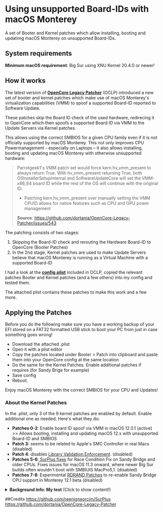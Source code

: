# Using unsupported Board-IDs with macOS Monterey
A set of Booter and Kernel patches which allow installing, booting and updatimg macOS Monterey on unsupported Board-IDs.

## System requirements
**Minimum macOS requirement**: Big Sur using XNU Kernel 20.4.0 or newer!

## How it works
The latest version of [**OpenCore Legacy Patcher**](https://github.com/dortania/OpenCore-Legacy-Patcher) (OCLP) introduced a new set of booter and kernel patches which make use of macOS Monterey's virtualization capabilities (VMM) to spoof a supported Board-ID reported to Software Update.

These patches skip the Board ID check of the used hardware, redirecing it to OpenCore which then spoofs a supported Board ID via VMM to the Update Servers via Kernel patches. 

This allows using the correct SMBIOS for a given CPU family even if it is not officially supported by macOS Monterey. This not only improves CPU Powermanagement - especially on Laptops – it also allows installing, booting and updating macOS Monterey with otherwise unsupported hardware:

> Parrotgeek1's VMM patch set would force kern.hv_vmm_present to always return True. With hv_vmm_present returning True, both OSInstallerSetupInternal and SoftwareUpdateCore will set the VMM-x86_64 board ID while the rest of the OS will continue with the original ID.
> 
> - Patching kern.hv_vmm_present over manually setting the VMM CPUID allows for native features such as CPU and GPU power management
>
> **Source**: https://github.com/dortania/OpenCore-Legacy-Patcher/issues/543

The patching consists of two stages:

1. Skipping the Board-ID check and rerouting the Hardware Board-ID to OpenCore (Booter Patches)
2. In the 2nd stage, Kernel patches are used to make Update Servers believe that macOS Monterey is running as a Virtual Machine with a supported Board-ID

I had a look at the [**config.plist**](https://github.com/dortania/OpenCore-Legacy-Patcher/blob/4a8f61a01da72b38a4b2250386cc4b497a31a839/payloads/Config/config.plist) included in OCLP, copied the relevant patches Booter and Kernel patches (and a few others) into my config and tested them.

The attached plist contains these patches to make this work and a few more.

## Applying the Patches
Before you do the following make sure you have a working backup of your EFI stored on a FAT32 formatted USB stick to boot your PC from just in case something goes wrong!

- Download the attached .plist
- Open it with a plist editor
- Copy the patches located under Booter > Patch into clipboard and paste them into your OpenCore config at the same location
- Do the same for the Kernel Patches. Enable additional patches if requires (for Sandy Brige for example)
- Save config 
- Reboot.

Enjoy macOS Monterey with the correct SMBIOS for your CPU and Updates!

### About the Kernel Patches
In the .plist, only 3 of the 9 kernel patches are enabled by default. Enable additional one as needed. Here's what they do:

- **Patches 0-2**: Enable board ID spoof via VMM in macOS 12.0.1 (active) >> Allows booting, installing and updating macOS 12.x with unsupported Board-ID and SMBIOS
- **Patch 3:** seems to be related to Apple's SMC Controller in real Macs (disabled)
- **Patch 4**: disables [Library Validation Enforcement](https://www.naut.ca/blog/2020/11/13/forbidden-commands-to-liberate-macos/). (disabled)
- **Patches 5-6**:[ SurPlus fixes](https://github.com/reenigneorcim/SurPlus) for Race Condition Fix on Sandy Bridge and older CPUs. Fixes issues for macOS 11.3 onward, where newer Big Sur builds often wouldn't boot with SMBIUIS MacPro5,1. (disabled)
- **Patches 7-8**: Experimental [RDRAND Patches](https://github.com/dortania/OpenCore-Legacy-Patcher/commit/c6b3aaaeb78d56f98a94d7991fd3019190b48dd3) to re-enable Sandy Bridge CPU support in Monterey 12.1 beta (disabled)

<details>
<summary><strong>Background Info: My test</strong> (Click to show content!)</summary>

## Testing the Patches

I tested the patches on my Lenovo T530 Notebook, which uses and Ivy Bridge CPU with `MacBookPro10,1` SMBIOS, which is officialy not supported by macOS Monterey. After rebooting, the system started without `-no_compat_check` boot-arg using, as you can see here:

![Proof01](https://user-images.githubusercontent.com/76865553/139529766-87daac84-126e-4dfc-ac1d-37e4730e0bbf.png)

Terminal shows the currnetly used Board-ID which belongs to SMBIOS of `MacBookPro10,1` as you can see in Clover Configurator. Usually, running macOS would require using MacBookPro11,4 which uses a different Board-ID as you can see in the Clover Configuratos snippet:

![Proof02](https://user-images.githubusercontent.com/76865553/139529778-6f82306a-22db-43dd-b594-c863af6e4ddd.png)
  
Next, I checked for updates – I was offered macOS 12.1 beta:

![Proof03](https://user-images.githubusercontent.com/76865553/139529788-d8ca770e-f8c2-49a8-a44e-908137f5e45c.png)
  
Which I installed…
  
![Proof04](https://user-images.githubusercontent.com/76865553/139529792-d92e52d3-5f91-4044-b788-730d603327b3.png)

Installation went smoothly and macOS 12.1 booted without issues:

![About](https://user-images.githubusercontent.com/76865553/139529802-3ea61297-7c7b-4369-8c21-4160b437f1a6.png)
</details>

##Credits
https://github.com/reenigneorcim/SurPlus
https://github.com/dortania/OpenCore-Legacy-Patcher
